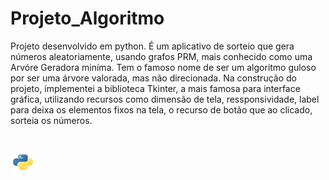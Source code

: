 # Projeto_Algoritmo

Projeto desenvolvido em python. É um aplicativo de sorteio que gera números aleatoriamente, usando grafos PRM, mais conhecido como uma Arvóre Geradora miníma. Tem o famoso nome de ser um algoritmo guloso por ser uma árvore valorada, mas não direcionada. Na construção do projeto, implementei a biblioteca Tkinter, a mais famosa para interface gráfica, utilizando recursos como dimensão de tela, ressponsividade, label para deixa os elementos fixos na tela, o recurso de botão que ao clicado, sorteia os números.

<h1>
  <img align="center" alt="Python" height="30" width="40" src="https://raw.githubusercontent.com/devicons/devicon/master/icons/python/python-original.svg"
</h1>


